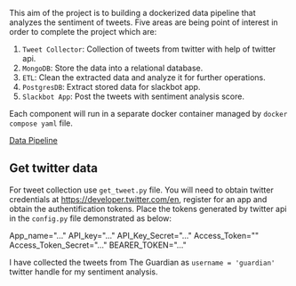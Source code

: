 This aim of the project is to building a dockerized data pipeline that analyzes the sentiment of tweets. Five areas are being point of interest in order to complete the project  which are: 

1. `Tweet Collector`: Collection of tweets from twitter with help of twitter api.
2. `MongoDB`: Store the data into a relational database.
3. `ETL`: Clean the extracted data and analyze it for further operations.
4. `PostgresDB`: Extract stored data for slackbot app.
5. `Slackbot App`: Post the tweets with sentiment analysis score.

Each component will run in a separate docker container managed by `docker compose yaml` file. 

[Data Pipeline](../../../../Pictures/Screenshots/Screenshot%20from%202023-01-30%2011-04-39.png)

## Get twitter data
For tweet collection use `get_tweet.py` file. You will need to obtain twitter credentials at https://developer.twitter.com/en, register for an app and obtain the authentification tokens. Place the tokens generated by twitter api in the `config.py` file demonstrated as below:

App_name="..."
API_key="..."
API_Key_Secret="..."
Access_Token=""
Access_Token_Secret="..."
BEARER_TOKEN="..."

I have collected the tweets from The Guardian as `username = 'guardian'` twitter handle for my sentiment analysis. 